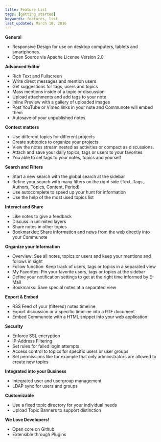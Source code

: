 ```yaml
---
title: Feature List
tags: [getting_started]
keywords: features, list
last_updated: March 10, 2016
---
```


<div class="flex-grid">
<div class="grid-elem">

**General**

* Responsive Design for use on desktop computers, tablets and smartphones.
* Open Source via Apache License Version 2.0

**Advanced Editor**

* Rich Text and Fullscreen
* Write direct messages and mention users
* Get suggestions for tags, users and topics
* Mass mentions inside of a topic or discussion
* Upload attachments and add tags to your note
* Inline Preview with a gallery of uploaded images
* Post YouTube or Vimeo links in your note and Communote will embed them
* Autosave of your unpublished notes

**Context matters**

* Use different topics for different projects
* Create subtopics to organize your projects
* View the notes stream nested as activities or compact as discussions.
* Attach and save your daily topics, tags or users to your favorites
* You able to set tags to your notes, topics and yourself

**Search and Filters**

* Start a new search with the global search at the sidebar
* Refine your search with many filters on the right side (Text, Tags, Authors, Topics, Content, Period)
* Use autocomplete to speed up your hunt for information
* Use the help of the most used topics list

**Interact and Share**

* Like notes to give a feedback
* Discuss in unlimited layers
* Share notes in other topics
* Bookmarklet: Share information and news from the web directly into your Communote

</div>
<div class="grid-elem">

**Organize your Information**

* Overview: See all notes, topics or users and keep your mentions and follows in sight
* Follow function: Keep track of users, tags or topics in a separated view
* My Favorites: Pin your favorite users, tags or topics at the sidebar
* Define your notification settings to get at the right time informed by E-Mail
* Bookmarks: Save special notes at a separated view

**Export & Embed**

* RSS Feed of your (filtered) notes timeline
* Export discussion or a specific timeline into a RTF document
* Embed Communote with a HTML snippet into your web application

**Security**

* Enforce SSL encryption
* IP-Address Filtering
* Set rules for failed login attempts
* Access control to topics for specific users or user groups
* Set permissions like for example that only administrators are allowed to create new topics

**Integrated into your Business**

* Integrated user and usergroup management
* LDAP sync for users and groups

**Customizable**

* Use a fixed topic directory for your individual needs
* Upload Topic Banners to support distinction

**We Love Developers!**

* Open core on Github
* Extensible through Plugins

</div>
</div>
